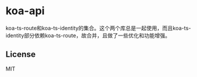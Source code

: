 # koa-api

koa-ts-route和koa-ts-identity的集合。这个两个库总是一起使用，而且koa-ts-identity部分依赖koa-ts-route，故合并，且做了一些优化和功能增强。


## License

  MIT